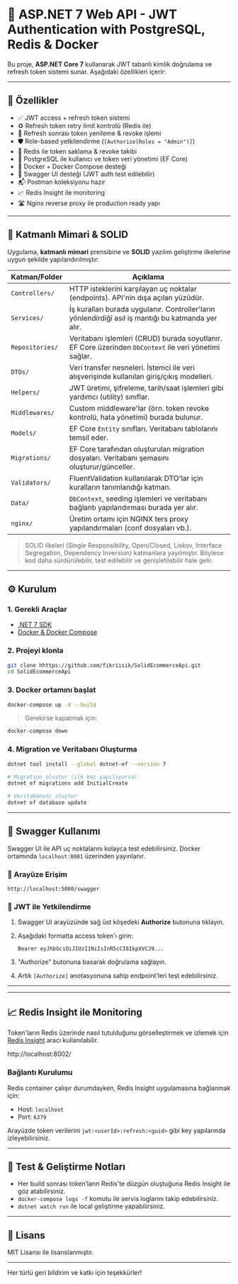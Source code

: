 # 🔐 ASP.NET 7 Web API - JWT Authentication with PostgreSQL, Redis & Docker

Bu proje, **ASP.NET Core 7** kullanarak JWT tabanlı kimlik doğrulama ve refresh token sistemi sunar. Aşağıdaki özellikleri içerir:

---

## 🚀 Özellikler

* ✅ JWT access + refresh token sistemi
* ♻️ Refresh token retry limit kontrolü (Redis ile)
* 🔁 Refresh sonrası token yenileme & revoke işlemi
* 🛡 Role-based yetkilendirme (`[Authorize(Roles = "Admin")]`)
* 🧠 Redis ile token saklama & revoke takibi
* 🧾 PostgreSQL ile kullanıcı ve token veri yönetimi (EF Core)
* 🐳 Docker + Docker Compose desteği
* 📄 Swagger UI desteği (JWT auth test edilebilir)
* 📬 Postman koleksiyonu hazır
* 📈 Redis Insight ile monitoring
* 🛣 Nginx reverse proxy ile production ready yapı

---

## 🧱 Katmanlı Mimari & SOLID

Uygulama, **katmanlı mimari** prensibine ve **SOLID** yazılım geliştirme ilkelerine uygun şekilde yapılandırılmıştır:

| Katman/Folder   | Açıklama                                                                                               |
| --------------- | ------------------------------------------------------------------------------------------------------ |
| `Controllers/`  | HTTP isteklerini karşılayan uç noktalar (endpoints). API'nin dışa açılan yüzüdür.                      |
| `Services/`     | İş kuralları burada uygulanır. Controller'ların yönlendirdiği asıl iş mantığı bu katmanda yer alır.    |
| `Repositories/` | Veritabanı işlemleri (CRUD) burada soyutlanır. EF Core üzerinden `DbContext` ile veri yönetimi sağlar. |
| `DTOs/`         | Veri transfer nesneleri. İstemci ile veri alışverişinde kullanılan giriş/çıkış modelleri.              |
| `Helpers/`      | JWT üretimi, şifreleme, tarih/saat işlemleri gibi yardımcı (utility) sınıflar.                         |
| `Middlewares/`  | Custom middleware'lar (örn. token revoke kontrolü, hata yönetimi) burada bulunur.                      |
| `Models/`       | EF Core `Entity` sınıfları. Veritabanı tablolarını temsil eder.                                        |
| `Migrations/`   | EF Core tarafından oluşturulan migration dosyaları. Veritabanı şemasını oluşturur/günceller.           |
| `Validators/`   | FluentValidation kullanılarak DTO'lar için kuralların tanımlandığı katman.                             |
| `Data/`         | `DbContext`, seeding işlemleri ve veritabanı bağlantı yapılandırması burada yer alır.                  |
| `nginx/`        | Üretim ortamı için NGINX ters proxy yapılandırmaları (conf dosyaları vb.).                             |

> SOLID ilkeleri (Single Responsibility, Open/Closed, Liskov, Interface Segregation, Dependency Inversion) katmanlara yayılmıştır. Böylece kod daha sürdürülebilir, test edilebilir ve genişletilebilir hale gelir.

---

## ⚙️ Kurulum

### 1. Gerekli Araçlar

* [.NET 7 SDK](https://dotnet.microsoft.com/download/dotnet/7.0)
* [Docker & Docker Compose](https://www.docker.com/products/docker-desktop)

### 2. Projeyi klonla

```bash
git clone hhttps://github.com/fikriisik/SolidEcommerceApi.git
cd SolidEcommerceApi
```

### 3. Docker ortamını başlat

```bash
docker-compose up -d --build
```

> Gerekirse kapatmak için:

```bash
docker-compose down
```

### 4. Migration ve Veritabanı Oluşturma

```bash
dotnet tool install --global dotnet-ef --version 7

# Migration oluştur (ilk kez yapılıyorsa)
dotnet ef migrations add InitialCreate

# Veritabanını oluştur
dotnet ef database update
```

---

## 📄 Swagger Kullanımı

Swagger UI ile API uç noktalarını kolayca test edebilirsiniz. Docker ortamında `localhost:8001` üzerinden yayınlanır.

### 🔗 Arayüze Erişim

```
http://localhost:5000/swagger
```

### 🔐 JWT ile Yetkilendirme

1. Swagger UI arayüzünde sağ üst köşedeki **Authorize** butonuna tıklayın.

2. Aşağıdaki formatta access token'ı girin:

   ```
   Bearer eyJhbGciOiJIUzI1NiIsInR5cCI6IkpXVCJ9...
   ```

3. "Authorize" butonuna basarak doğrulama sağlayın.

4. Artık `[Authorize]` anotasyonuna sahip endpoint’leri test edebilirsiniz.

---
---

## 📈 Redis Insight ile Monitoring

Token'ların Redis üzerinde nasıl tutulduğunu görselleştirmek ve izlemek için [Redis Insight](https://redis.com/redis-enterprise/redis-insight/) aracı kullanılabilir.

http://localhost:8002/
### Bağlantı Kurulumu

Redis container çalışır durumdayken, Redis Insight uygulamasına bağlanmak için:

* Host: `localhost`
* Port: `6379`

Arayüzde token verilerini `jwt:<userId>:refresh:<guid>` gibi key yapılarında izleyebilirsiniz.

---

## 🧪 Test & Geliştirme Notları

* Her build sonrası token’ların Redis'te düzgün oluştuğuna Redis Insight ile göz atabilirsiniz.
* `docker-compose logs -f` komutu ile servis loglarını takip edebilirsiniz.
* `dotnet watch run` ile local geliştirme yapabilirsiniz.

---

## 📜 Lisans

MIT Lisansı ile lisanslanmıştır.

---

Her türlü geri bildirim ve katkı için teşekkürler!
